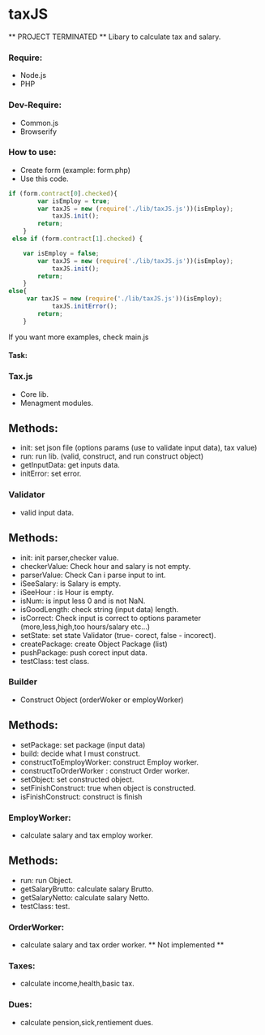 # taxJS
** PROJECT TERMINATED **
Libary to calculate tax and salary.
### Require:
 - Node.js
 - PHP
### Dev-Require:
- Common.js
- Browserify
### How to use:
- Create form (example: form.php)
- Use this code.

```javascript
if (form.contract[0].checked){
        var isEmploy = true;
        var taxJS = new (require('./lib/taxJS.js'))(isEmploy);
            taxJS.init();
        return;
	}
 else if (form.contract[1].checked) {

	var isEmploy = false;
        var taxJS = new (require('./lib/taxJS.js'))(isEmploy);
            taxJS.init();
        return;
	}
else{
	 var taxJS = new (require('./lib/taxJS.js'))(isEmploy);
            taxJS.initError();
        return;
	}
```
If you want more examples, check main.js

#### Task:

### Tax.js
- Core lib.
- Menagment modules.

## Methods:
- init: set json file (options params (use to validate input data), tax value)
- run: run lib. (valid, construct, and run construct object)
- getInputData: get inputs data.
- initError: set error.

### Validator
- valid input data.

## Methods:
- init: init parser,checker value.
- checkerValue: Check hour and salary is not empty.
- parserValue: Check Can i parse input to int.
- iSeeSalary: is Salary is empty.
- iSeeHour : is Hour is empty.
- isNum: is input less 0 and is not NaN.
- isGoodLength: check string (input data) length.
- isCorrect: Check input is correct to options parameter (more,less,high,too hours/salary etc...)
- setState: set state Validator (true- corect, false - incorect).
- createPackage: create Object Package (list)
- pushPackage: push corect input data.
- testClass: test class.

### Builder
- Construct Object (orderWoker or employWorker)

## Methods:
 - setPackage: set package (input data)
 - build: decide what I must construct.
 - constructToEmployWorker: construct Employ worker.
 - constructToOrderWorker : construct Order worker.
 - setObject: set constructed object.
 - setFinishConstruct: true when object is constructed.
 - isFinishConstruct: construct is finish
 
### EmployWorker:
- calculate salary and tax employ worker.

## Methods:
- run: run Object.
- getSalaryBrutto: calculate salary Brutto.
- getSalaryNetto: calculate salary Netto.
- testClass: test.

### OrderWorker:
- calculate salary and tax order worker.
** Not implemented **

### Taxes:
- calculate income,health,basic tax.

### Dues:
- calculate pension,sick,rentiement dues. 





